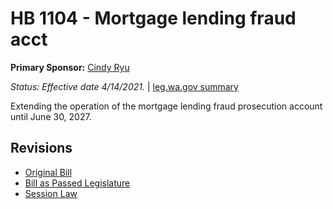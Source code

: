 # HB 1104 - Mortgage lending fraud acct
**Primary Sponsor:** [Cindy Ryu](/person/leg/cindy.ryu.md)

*Status: Effective date 4/14/2021.* | [leg.wa.gov summary](https://app.leg.wa.gov/billsummary?BillNumber=1104&Year=2021)

Extending the operation of the mortgage lending fraud prosecution account until June 30, 2027.

## Revisions
* [Original Bill](1/)
* [Bill as Passed Legislature](1/)
* [Session Law](1/)